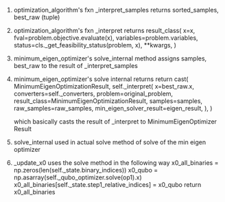 1. optimization_algorithm's fxn _interpret_samples returns sorted_samples, best_raw (tuple)

2. optimization_algorithm's fxn _interpret returns 
        result_class(
            x=x,
            fval=problem.objective.evaluate(x),
            variables=problem.variables,
            status=cls._get_feasibility_status(problem, x),
            **kwargs,
        )

3. minimum_eigen_optimizer's solve_internal method 
   assigns samples, best_raw to the result of _interpret_samples

4. minimum_eigen_optimizer's solve internal returns 
     return cast(
            MinimumEigenOptimizationResult,
            self._interpret(
                x=best_raw.x,
                converters=self._converters,
                problem=original_problem,
                result_class=MinimumEigenOptimizationResult,
                samples=samples,
                raw_samples=raw_samples,
                min_eigen_solver_result=eigen_result,
            ),
        )

    which basically casts  the result of _interpret to MinimumEigenOptimizer Result

5. solve_internal used in actual solve method of solve of the min eigen optimizer

6. _update_x0 uses the solve method in the following way
x0_all_binaries = np.zeros(len(self._state.binary_indices))
        x0_qubo = np.asarray(self._qubo_optimizer.solve(op1).x)
        x0_all_binaries[self._state.step1_relative_indices] = x0_qubo
        return x0_all_binaries

